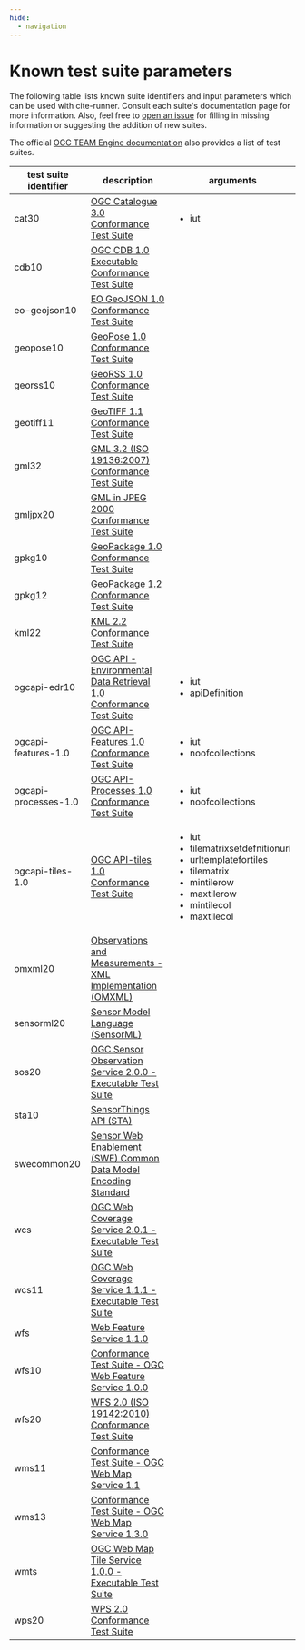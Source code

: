 ```yaml
---
hide:
  - navigation
---
```


# Known test suite parameters

The following table lists known suite identifiers and input parameters which can be used with cite-runner.
Consult each suite's documentation page for more information. Also, feel free to [open an issue] for filling in
missing information or suggesting the addition of new suites.

The official [OGC TEAM Engine documentation] also provides a list of test suites.

<table>
<thead>
<tr>
<th>test suite identifier</th>
<th>description</th>
<th>arguments</th>
</tr>
</thead>
<tbody>
<tr>
<td>cat30</td>
<td><a href="https://cite.opengeospatial.org/teamengine/about/cat30/3.0.0/site/" target="blank_">OGC Catalogue 3.0 Conformance Test Suite</a></td>
<td>
<ul>
<li>iut</li>
</ul>
</td>
</tr>
<tr>
<td>cdb10</td>
<td><a href="https://cite.opengeospatial.org/teamengine/about/cdb10/1.0/site/" target="blank_">OGC CDB 1.0 Executable Conformance Test Suite</a></td>
<td></td>
</tr>
<tr>
<td>eo-geojson10</td>
<td><a href="https://cite.opengeospatial.org/teamengine/about/eo-geojson10/1.0/site/" target="blank_">EO GeoJSON 1.0 Conformance Test Suite</a></td>
<td></td>
</tr>
<tr>
<td>geopose10</td>
<td><a href="https://cite.opengeospatial.org/teamengine/about/geopose10/1.0/site/" target="blank_">GeoPose 1.0 Conformance Test Suite</a></td>
<td></td>
</tr>
<tr>
<td>georss10</td>
<td><a href="https://cite.opengeospatial.org/teamengine/about/georss10/1.0/site/" target="blank_">GeoRSS 1.0 Conformance Test Suite</a></td>
<td></td>
</tr>
<tr>
<td>geotiff11</td>
<td><a href="https://cite.opengeospatial.org/teamengine/about/geotiff11/1.1/site/" target="blank_">GeoTIFF 1.1 Conformance Test Suite</a></td>
<td></td>
</tr>
<tr>
<td>gml32</td>
<td><a href="https://cite.opengeospatial.org/teamengine/about/gml32/3.2/site" target="blank_">GML 3.2 (ISO 19136:2007) Conformance Test Suite</a></td>
<td></td>
</tr>
<tr>
<td>gmljpx20</td>
<td><a href="https://cite.opengeospatial.org/teamengine/about/gmljpx20/2.0/site" target="blank_">GML in JPEG 2000 Conformance Test Suite</a></td>
<td></td>
</tr>
<tr>
<td>gpkg10</td>
<td><a href="https://cite.opengeospatial.org/teamengine/about/gpkg10/1.0/site" target="blank_">GeoPackage 1.0 Conformance Test Suite</a></td>
<td></td>
</tr>
<tr>
<td>gpkg12</td>
<td><a href="https://cite.opengeospatial.org/teamengine/about/gpkg12/1.2/site" target="blank_">GeoPackage 1.2 Conformance Test Suite</a></td>
<td></td>
</tr>
<tr>
<td>kml22</td>
<td><a href="https://cite.opengeospatial.org/teamengine/about/kml22/2.2/site" target="blank_">KML 2.2 Conformance Test Suite</a></td>
<td></td>
</tr>
<tr>
<td>ogcapi-edr10</td>
<td><a href="https://cite.opengeospatial.org/teamengine/about/ogcapi-edr10/1.0/site/" target="blank_">OGC API - Environmental Data Retrieval 1.0 Conformance Test Suite</a></td>
<td>
      <ul>
        <li>iut</li>
        <li>apiDefinition</li>
      </ul>
</td>
</tr>
<tr>
<td>ogcapi-features-1.0</td>
<td><a href="https://cite.opengeospatial.org/teamengine/about/ogcapi-features-1.0/1.0/site/" target="blank_">OGC API-Features 1.0 Conformance Test Suite</a></td>
<td>
      <ul>
        <li>iut</li>
        <li>noofcollections</li>
      </ul>
</td>
</tr>
<tr>
<td>ogcapi-processes-1.0</td>
<td><a href="https://cite.opengeospatial.org/teamengine/about/ogcapi-processes-1.0/1.0/site/" target="blank_">OGC API-Processes 1.0 Conformance Test Suite</a></td>
<td>
      <ul>
        <li>iut</li>
        <li>noofcollections</li>
      </ul>
</td>
</tr>
<tr>
<td>ogcapi-tiles-1.0</td>
<td><a href="https://cite.opengeospatial.org/teamengine/about/ogcapi-tiles-1.0/1.0/site/" target="blank_">OGC API-tiles 1.0 Conformance Test Suite</a></td>
<td>
      <ul>
        <li>iut</li>
        <li>tilematrixsetdefnitionuri</li>
        <li>urltemplatefortiles</li>
        <li>tilematrix</li>
        <li>mintilerow</li>
        <li>maxtilerow</li>
        <li>mintilecol</li>
        <li>maxtilecol</li>
      </ul>
</td>
</tr>
<tr>
<td>omxml20</td>
<td><a href="https://cite.opengeospatial.org/teamengine/about/omxml20/2.0/site" target="blank_">Observations and Measurements - XML Implementation (OMXML)</a></td>
<td></td>
</tr>
<tr>
<td>sensorml20</td>
<td><a href="https://cite.opengeospatial.org/teamengine/about/sensorml20/2.0/site" target="blank_">Sensor Model Language (SensorML)</a></td>
<td></td>
</tr>
<tr>
<td>sos20</td>
<td><a href="https://cite.opengeospatial.org/teamengine/about/sos20/2.0.0/site" target="blank_">OGC Sensor Observation Service 2.0.0 - Executable Test Suite</a></td>
<td></td>
</tr>
<tr>
<td>sta10</td>
<td><a href="https://cite.opengeospatial.org/teamengine/about/sta10/1.0/site/" target="blank_">SensorThings API (STA)<a></td>
<td></td>
</tr>
<tr>
<td>swecommon20</td>
<td><a href="https://cite.opengeospatial.org/teamengine/about/swecommon20/2.0/site" target="blank_">Sensor Web Enablement (SWE) Common Data Model Encoding Standard</a></td>
<td></td>
</tr>
<tr>
<td>wcs</td>
<td><a href="https://cite.opengeospatial.org/teamengine/about/wcs/2.0.1/site" target="blank_">OGC Web Coverage Service 2.0.1 - Executable Test Suite</a></td>
<td></td>
</tr>
<tr>
<td>wcs11</td>
<td><a href="https://cite.opengeospatial.org/teamengine/about/wcs11/1.1.1/site" target="blank_">OGC Web Coverage Service 1.1.1 - Executable Test Suite</a></td>
<td></td>
</tr>
<tr>
<td>wfs</td>
<td><a href="https://cite.opengeospatial.org/teamengine/about/wfs/1.1.0/site" target="blank_">Web Feature Service 1.1.0</a></td>
<td></td>
</tr>
<tr>
<td>wfs10</td>
<td><a href="https://cite.opengeospatial.org/teamengine/about/wfs10/1.0.0/site" target="blank_">Conformance Test Suite - OGC Web Feature Service 1.0.0</a></td>
<td></td>
</tr>
<tr>
<td>wfs20</td>
<td><a href="https://cite.opengeospatial.org/teamengine/about/wfs/2.0.0/site" target="blank_">WFS 2.0 (ISO 19142:2010) Conformance Test Suite</a></td>
<td></td>
</tr>
<tr>
<td>wms11</td>
<td><a href="https://cite.opengeospatial.org/teamengine/about/wms11/1.1.1/site" target="blank_">Conformance Test Suite - OGC Web Map Service 1.1</a></td>
<td></td>
</tr>
<tr>
<td>wms13</td>
<td><a href="https://cite.opengeospatial.org/teamengine/about/wms13/1.3.0/site" target="blank_">Conformance Test Suite - OGC Web Map Service 1.3.0</a></td>
<td></td>
</tr>
<tr>
<td>wmts</td>
<td><a href="https://cite.opengeospatial.org/teamengine/about/wmts/1.0.0/site" target="blank_">OGC Web Map Tile Service 1.0.0 - Executable Test Suite</a></td>
<td></td>
</tr>
<tr>
<td>wps20</td>
<td><a href="https://cite.opengeospatial.org/teamengine/about/wps20/2.0/site" target="blank_">WPS 2.0 Conformance Test Suite</a></td>
<td></td>
</tr>
</tbody>
</table>

[OGC TEAM Engine documentation]: https://cite.opengeospatial.org/teamengine/
[open an issue]: https://github.com/OSGeo/cite-runner/issues
